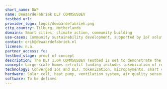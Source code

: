 ```yaml
---
short_name: DWF
name: DeWaardeFabriek DLT COMMSUSDEV
testbed_url: 
provider_logo: logos/dewaardefabriek.png
city_country: Tilburg, Netherlands
domains: Smart cities, climate action, community building
use-cases: Community sustainability development, supported by IoT solutions (CommSusDev)
contact: erik@dewaardefabriek.nl
license: n.a.
partner_access: Yes
testbed_stage: proof of concept
description: The DLT 1.04 COMMSUSDEV Testbed is set to demonstrate the value, reliability, and scalability of converging IoT and DLT solutions in real-life community sustainability development. The solutions sought after should meet criteria as: scalable, open source, GDPR-proof and to be defined. Use-cases range from large-scale home retrofit to low-energy, high comfort and health homes, comfort and health performance tracking and control, smart contract execution of comfort and health performance, green infrastructure performance tracking including smart contracting, social interaction support smart support solutions to increase resident-based micro-exchange of products and services.
concept: Large-scale homes retrofit funding includes tokenization of real estate, comfort and health monitoring and related smart contracting. Increase social cohesion through increased social participatory exchange, i.e. neighbors are encouraged to share their needs and/or offers (products, services etc.) to help each other out, engage low-income people to participate through earning value for the service they offer (valorized / non-valorized). Several aims. Increase social interaction through helping, increase resource use (=reducing consumption) through lending/sharing.
technology: Converged IoT and DLT, tokenization, micropayments, smart contracting
hardware: Solar cell, heat pump, ventilation system, air quality sensor, health sensor, cloud storage, virtualization
software: To be defined
---
```

